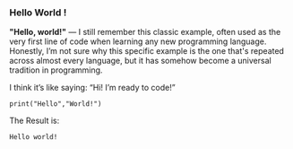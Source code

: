 ### Hello World !

**"Hello, world!"** — I still remember this classic example, often used as the very first line of code when learning any new programming language.
Honestly, I’m not sure why this specific example is the one that's repeated across almost every language, but it has somehow become a universal tradition in programming.

I think it’s like saying: “Hi! I’m ready to code!”

```
print("Hello","World!")
```
The Result is: 

```
Hello world!
```
